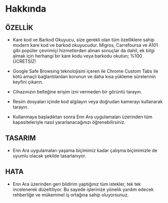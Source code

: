 # Hakkında

## ÖZELLİK

- Kare kod ve Barkod Okuyucu, size gerekli olan tüm özelliklere sahip modern kare kod ve barkod okuyucudur. Migros, Carrefoursa ve A101 gibi popüler çevrimiçi hizmetlerden alınan sonuçlar da dahil, ek bilgi almak için herhangi bir kare kodu veya barkodu okutun; %100 ÜCRETSİZ!

- Google Safe Browsing teknolojisini içeren ile Chrome Custom Tabs ile kötü amaçlı bağlantılardan korunun ve daha kısa yükleme sürelerinin keyfini çıkarın.

- Cihazınızın belleğine erişim izni vermeden bir görüntü tarayın.

- Resim dosyaları içinde kod algılayın veya doğrudan kamerayı kullanarak tarayın.

- Kullanmaya başladıktan sonra Enn Ara uygulamaları üzerinden tüm kapasiteleriyle nasıl yararlanacağınızı öğrenebilirsiniz.

## TASARIM

- Enn Ara uygulamaları yaşama biçimimiz kadar çalışma biçimimizle de uyumlu olacak şekilde tasarlanıyor.

## HATA

- Enn Ara üzerinden geri bildirim yaptığınız tüm istekler, tek tek incelenerek düzeltiliyor. Bu sayede işlerinize yönelik yardım edecek rehberliğe ve mükemmel iş ortağına sahip oluyorsunuz.
